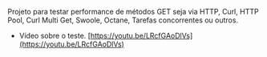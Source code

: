 Projeto para testar performance de métodos GET seja via HTTP, Curl, HTTP Pool, Curl Multi Get, Swoole, Octane, Tarefas concorrentes ou outros.

- Vídeo sobre o teste.
[https://youtu.be/LRcfGAoDlVs](https://youtu.be/LRcfGAoDlVs)
